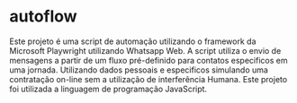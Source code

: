 # autoflow

Este projeto é uma script de automação utilizando o framework da Microsoft Playwright utilizando Whatsapp Web. A script utiliza o envio de mensagens a partir de um fluxo pré-definido para contatos especificos em uma jornada. Utilizando dados pessoais e especificos simulando uma contratação on-line sem a utilização de interferência Humana. Este projeto foi utilizada a linguagem de programação JavaScript.
